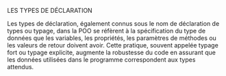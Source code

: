 
LES TYPES DE DÉCLARATION

Les types de déclaration, également connus sous le nom de déclaration de types ou typage, dans la POO se réfèrent à la spécification du type de données que les variables, les propriétés, les paramètres de méthodes ou les valeurs de retour doivent avoir. Cette pratique, souvent appelée typage fort ou typage explicite, augmente la robustesse du code en assurant que les données utilisées dans le programme correspondent aux types attendus.